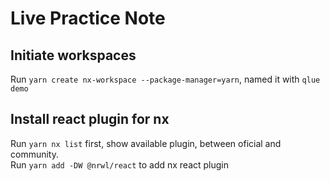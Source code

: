 # Live Practice Note

## Initiate workspaces

Run `yarn create nx-workspace --package-manager=yarn`, named it with `qlue demo`

## Install react plugin for nx

Run `yarn nx list` first, show available plugin, between oficial and community.<br>
Run `yarn add -DW @nrwl/react` to add nx react plugin

